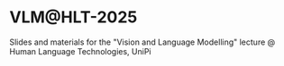 # VLM@HLT-2025
Slides and materials for the "Vision and Language Modelling" lecture @ Human Language Technologies, UniPi
